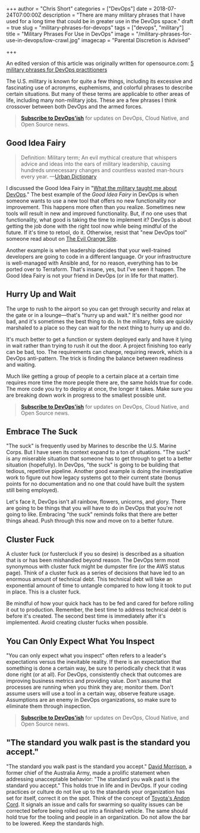 +++
author = "Chris Short"
categories = ["DevOps"]
date = 2018-07-24T07:00:00Z
description = "There are many military phrases that I have used for a long time that could be in greater use in the DevOps space."
draft = true
slug = "military-phrases-for-devops"
tags = ["devops", "military"]
title = "Military Phrases For Use in DevOps"
image = "/military-phrases-for-use-in-devops/low-crawl.jpg"
imagecap = "Parental Discretion is Advised"

+++

An edited version of this article was originally written for opensource.com: [5 military phrases for DevOps practitioners](https://opensource.com/article/18/7/military-phrases-devops)

The U.S. military is known for quite a few things, including its excessive and fascinating use of acronyms, euphemisms, and colorful phrases to describe certain situations. But many of these terms are applicable to other areas of life, including many non-military jobs. These are a few phrases I think crossover between both DevOps and the armed forces.

> [**Subscribe to DevOps'ish**](/newsletter/) for updates on DevOps, Cloud Native, and Open Source news.

## Good Idea Fairy

> Definition: Military term; An evil mythical creature that whispers advice and ideas into the ears of military leadership, causing hundreds unnecessary changes and countless wasted man-hours every year. —[Urban Dictionary](https://www.urbandictionary.com/define.php?term=good%20idea%20fairy)

I discussed the Good Idea Fairy in "[What the military taught me about DevOps](/what-the-military-taught-me-about-devops/)." The best example of the *Good Idea Fairy* in DevOps is when someone wants to use a new tool that offers no new functionality nor improvement. This happens more often than you realize. Sometimes new tools will result in new and improved functionality. But, if no one uses that functionality, what good is taking the time to implement it? DevOps is about getting the job done with the right tool now while being mindful of the future. If it's time to retool, do it. Otherwise, resist that "new DevOps tool" someone read about on [The Evil Orange Site](https://news.ycombinator.com/).

Another example is when leadership decides that your well-trained developers are going to code in a different language. Or your infrastructure is well-managed with Ansible and, for no reason, everything has to be ported over to Terraform. That's insane, yes, but I've seen it happen. The Good Idea Fairy is not your friend in DevOps (or in life for that matter).

<!-- chrisshort.net Responsive -->
<script async src="//pagead2.googlesyndication.com/pagead/js/adsbygoogle.js"></script>
<ins class="adsbygoogle"
     style="display:block"
     data-ad-client="ca-pub-8972983586873269"
     data-ad-slot="1297095894"
     data-ad-format="auto"></ins>
<script>
   (adsbygoogle = window.adsbygoogle || []).push({});
</script>

## Hurry Up and Wait

The urge to rush to the airport so you can get through security and relax at the gate or in a lounge—that's "hurry up and wait." It's neither good nor bad, and it's sometimes the best thing to do. In the military, folks are quickly marshaled to a place so they can wait for the next thing to hurry up and do.

It's much better to get a function or system deployed early and have it lying in wait rather than trying to rush it out the door. A project finishing too early can be bad, too. The requirements can change, requiring rework, which is a DevOps anti-pattern. The trick is finding the balance between readiness and waiting.

Much like getting a group of people to a certain place at a certain time requires more time the more people there are, the same holds true for code. The more code you try to deploy at once, the longer it takes. Make sure you are breaking down work in progress to the smallest possible unit.

> [**Subscribe to DevOps'ish**](/newsletter/) for updates on DevOps, Cloud Native, and Open Source news.

## Embrace The Suck

"The suck" is frequently used by Marines to describe the U.S. Marine Corps. But I have seen its context expand to a ton of situations. "The suck" is any miserable situation that someone has to get through to get to a better situation (hopefully). In DevOps, "the suck" is going to be building that tedious, repetitive pipeline. Another good example is doing the investigative work to figure out how legacy systems got to their current state (bonus points for no documentation and no one that could have built the system still being employed).

Let's face it, DevOps isn't all rainbow, flowers, unicorns, and glory. There are going to be things that you will have to do in DevOps that you're not going to like. Embracing "the suck" reminds folks that there are better things ahead. Push through this now and move on to a better future.

<script async src="//pagead2.googlesyndication.com/pagead/js/adsbygoogle.js"></script>
<ins class="adsbygoogle"
     style="display:block; text-align:center;"
     data-ad-layout="in-article"
     data-ad-format="fluid"
     data-ad-client="ca-pub-8972983586873269"
     data-ad-slot="4663018952"></ins>
<script>
     (adsbygoogle = window.adsbygoogle || []).push({});
</script>

## Cluster Fuck

A cluster fuck (or fustercluck if you so desire) is described as a situation that is or has been mishandled beyond reason. The DevOps term most synonymous with cluster fuck might be dumpster fire (or the AWS status page). Think of a cluster fuck as a  series of decisions that have led to an enormous amount of technical debt. This technical debt will take an exponential amount of time to untangle compared to how long it took to put in place. This is a cluster fuck.

Be mindful of how your quick hack has to be fed and cared for before rolling it out to production. Remember, the best time to address technical debt is before it's created. The second best time is immediately after it's implemented. Avoid creating cluster fucks when possible.

<!-- chrisshort.net Responsive -->
<script async src="//pagead2.googlesyndication.com/pagead/js/adsbygoogle.js"></script>
<ins class="adsbygoogle"
     style="display:block"
     data-ad-client="ca-pub-8972983586873269"
     data-ad-slot="1297095894"
     data-ad-format="auto"></ins>
<script>
   (adsbygoogle = window.adsbygoogle || []).push({});
</script>

## You Can Only Expect What You Inspect

"You can only expect what you inspect" often refers to a leader's expectations versus the inevitable reality. If there is an expectation that something is done a certain way, be sure to periodically check that it was done right (or at all). For DevOps, consistently check that outcomes are improving business metrics and providing value. Don't assume that processes are running when you think they are; monitor them. Don't assume users will use a tool in a certain way, observe feature usage. Assumptions are an enemy in DevOps organizations, so make sure to eliminate them through inspection.

> [**Subscribe to DevOps'ish**](/newsletter/) for updates on DevOps, Cloud Native, and Open Source news.

## "The standard you walk past is the standard you accept."

"The standard you walk past is the standard you accept."
[David Morrison](https://en.wikiquote.org/wiki/David_Morrison), a former chief of the Australia Army, made a prolific statement when addressing unacceptable behavior: "The standard you walk past is the standard you accept." This holds true in life and in DevOps. If your coding practices or culture do not live up to the standards your organization has set for itself, correct it on the spot. Think of the concept of [Toyota's Andon Cord](https://itrevolution.com/kata/). It signals an issue and calls for swarming so quality issues can be corrected before being rolled out into a finished vehicle. The same should hold true for the tooling and people in an organization. Do not allow the bar to be lowered. Keep the standards high.

<script async src="//pagead2.googlesyndication.com/pagead/js/adsbygoogle.js"></script>
<ins class="adsbygoogle"
     style="display:block; text-align:center;"
     data-ad-layout="in-article"
     data-ad-format="fluid"
     data-ad-client="ca-pub-8972983586873269"
     data-ad-slot="4663018952"></ins>
<script>
     (adsbygoogle = window.adsbygoogle || []).push({});
</script>